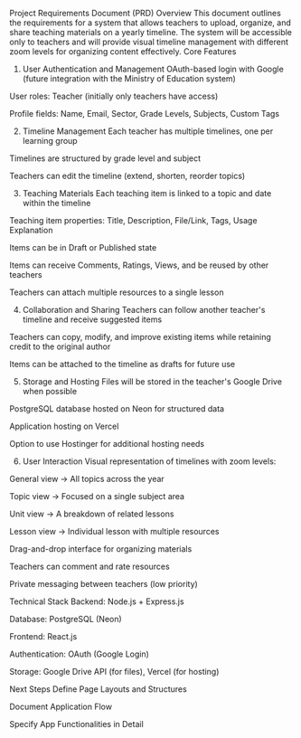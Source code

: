 Project Requirements Document (PRD)
Overview
This document outlines the requirements for a system that allows teachers to upload, organize, and share teaching materials on a yearly timeline. The system will be accessible only to teachers and will provide visual timeline management with different zoom levels for organizing content effectively.
Core Features
1. User Authentication and Management
OAuth-based login with Google (future integration with the Ministry of Education system)


User roles: Teacher (initially only teachers have access)


Profile fields: Name, Email, Sector, Grade Levels, Subjects, Custom Tags


2. Timeline Management
Each teacher has multiple timelines, one per learning group


Timelines are structured by grade level and subject


Teachers can edit the timeline (extend, shorten, reorder topics)


3. Teaching Materials
Each teaching item is linked to a topic and date within the timeline


Teaching item properties: Title, Description, File/Link, Tags, Usage Explanation


Items can be in Draft or Published state


Items can receive Comments, Ratings, Views, and be reused by other teachers


Teachers can attach multiple resources to a single lesson


4. Collaboration and Sharing
Teachers can follow another teacher's timeline and receive suggested items


Teachers can copy, modify, and improve existing items while retaining credit to the original author


Items can be attached to the timeline as drafts for future use


5. Storage and Hosting
Files will be stored in the teacher's Google Drive when possible


PostgreSQL database hosted on Neon for structured data


Application hosting on Vercel


Option to use Hostinger for additional hosting needs


6. User Interaction
Visual representation of timelines with zoom levels:


General view → All topics across the year


Topic view → Focused on a single subject area


Unit view → A breakdown of related lessons


Lesson view → Individual lesson with multiple resources


Drag-and-drop interface for organizing materials


Teachers can comment and rate resources


Private messaging between teachers (low priority)


Technical Stack
Backend: Node.js + Express.js


Database: PostgreSQL (Neon)


Frontend: React.js


Authentication: OAuth (Google Login)


Storage: Google Drive API (for files), Vercel (for hosting)



Next Steps
Define Page Layouts and Structures


Document Application Flow


Specify App Functionalities in Detail 